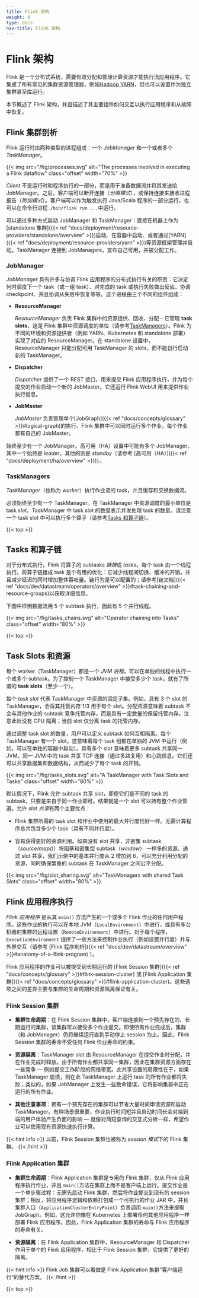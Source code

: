 ```yaml
---
title: Flink 架构
weight: 4
type: docs
nav-title: Flink 架构
---
```

<!--
Licensed to the Apache Software Foundation (ASF) under one
or more contributor license agreements.  See the NOTICE file
distributed with this work for additional information
regarding copyright ownership.  The ASF licenses this file
to you under the Apache License, Version 2.0 (the
"License"); you may not use this file except in compliance
with the License.  You may obtain a copy of the License at

  http://www.apache.org/licenses/LICENSE-2.0

Unless required by applicable law or agreed to in writing,
software distributed under the License is distributed on an
"AS IS" BASIS, WITHOUT WARRANTIES OR CONDITIONS OF ANY
KIND, either express or implied.  See the License for the
specific language governing permissions and limitations
under the License.
-->

# Flink 架构

Flink 是一个分布式系统，需要有效分配和管理计算资源才能执行流应用程序。它集成了所有常见的集群资源管理器，例如[Hadoop YARN](https://hadoop.apache.org/docs/stable/hadoop-yarn/hadoop-yarn-site/YARN.html)，但也可以设置作为独立集群甚至库运行。

本节概述了 Flink 架构，并且描述了其主要组件如何交互以执行应用程序和从故障中恢复。

## Flink 集群剖析

Flink 运行时由两种类型的进程组成：一个 _JobManager_ 和一个或者多个 _TaskManager_。

{{< img src="/fig/processes.svg" alt="The processes involved in executing a Flink dataflow" class="offset" width="70%" >}}

*Client* 不是运行时和程序执行的一部分，而是用于准备数据流并将其发送给 JobManager。之后，客户端可以断开连接（_分离模式_），或保持连接来接收进程报告（_附加模式_）。客户端可以作为触发执行 Java/Scala 程序的一部分运行，也可以在命令行进程`./bin/flink run ...`中运行。

可以通过多种方式启动 JobManager 和 TaskManager：直接在机器上作为[standalone 集群]({{< ref "docs/deployment/resource-providers/standalone/overview" >}})启动、在容器中启动、或者通过[YARN]({{< ref "docs/deployment/resource-providers/yarn" >}})等资源框架管理并启动。TaskManager 连接到 JobManagers，宣布自己可用，并被分配工作。

### JobManager

_JobManager_ 具有许多与协调 Flink 应用程序的分布式执行有关的职责：它决定何时调度下一个 task（或一组 task）、对完成的 task 或执行失败做出反应、协调 checkpoint、并且协调从失败中恢复等等。这个进程由三个不同的组件组成：

  * **ResourceManager** 

    _ResourceManager_ 负责 Flink 集群中的资源提供、回收、分配 - 它管理 **task slots**，这是 Flink 集群中资源调度的单位（请参考[TaskManagers](#taskmanagers)）。Flink 为不同的环境和资源提供者（例如 YARN、Kubernetes 和 standalone 部署）实现了对应的 ResourceManager。在 standalone 设置中，ResourceManager 只能分配可用 TaskManager 的 slots，而不能自行启动新的 TaskManager。

  * **Dispatcher** 

    _Dispatcher_ 提供了一个 REST 接口，用来提交 Flink 应用程序执行，并为每个提交的作业启动一个新的 JobMaster。它还运行 Flink WebUI 用来提供作业执行信息。

  * **JobMaster** 

    _JobMaster_ 负责管理单个[JobGraph]({{< ref "docs/concepts/glossary" >}}#logical-graph)的执行。Flink 集群中可以同时运行多个作业，每个作业都有自己的 JobMaster。

始终至少有一个 JobManager。高可用（HA）设置中可能有多个 JobManager，其中一个始终是 *leader*，其他的则是 *standby*（请参考 [高可用（HA）]({{< ref "docs/deployment/ha/overview" >}})）。

### TaskManagers

*TaskManager*（也称为 *worker*）执行作业流的 task，并且缓存和交换数据流。

必须始终至少有一个 TaskManager。在 TaskManager 中资源调度的最小单位是 task _slot_。TaskManager 中 task slot 的数量表示并发处理 task 的数量。请注意一个 task slot 中可以执行多个算子（请参考[Tasks 和算子链](#tasks-and-operator-chains)）。

{{< top >}}

## Tasks 和算子链

对于分布式执行，Flink 将算子的 subtasks *链接*成 *tasks*。每个 task 由一个线程执行。将算子链接成 task 是个有用的优化：它减少线程间切换、缓冲的开销，并且减少延迟的同时增加整体吞吐量。链行为是可以配置的；请参考[链文档]({{< ref "docs/dev/datastream/operators/overview" >}}#task-chaining-and-resource-groups)以获取详细信息。

下图中样例数据流用 5 个 subtask 执行，因此有 5 个并行线程。

{{< img src="/fig/tasks_chains.svg" alt="Operator chaining into Tasks" class="offset" width="80%" >}}

{{< top >}}

## Task Slots 和资源

每个 worker（TaskManager）都是一个 *JVM 进程*，可以在单独的线程中执行一个或多个 subtask。为了控制一个 TaskManager 中接受多少个 task，就有了所谓的 **task slots**（至少一个）。

每个 *task slot* 代表 TaskManager 中资源的固定子集。例如，具有 3 个 slot 的 TaskManager，会将其托管内存 1/3 用于每个 slot。分配资源意味着 subtask 不会与其他作业的 subtask 竞争托管内存，而是具有一定数量的保留托管内存。注意此处没有 CPU 隔离；当前 slot 仅分离 task 的托管内存。

通过调整 task slot 的数量，用户可以定义 subtask 如何互相隔离。每个 TaskManager 有一个 slot，这意味着每个 task 组都在单独的 JVM 中运行（例如，可以在单独的容器中启动）。具有多个 slot 意味着更多 subtask 共享同一 JVM。同一 JVM 中的 task 共享 TCP 连接（通过多路复用）和心跳信息。它们还可以共享数据集和数据结构，从而减少了每个 task 的开销。

{{< img src="/fig/tasks_slots.svg" alt="A TaskManager with Task Slots and Tasks" class="offset" width="80%" >}}

默认情况下，Flink 允许 subtask 共享 slot，即便它们是不同的 task 的 subtask，只要是来自于同一作业即可。结果就是一个 slot 可以持有整个作业管道。允许 *slot 共享*有两个主要优点：

  - Flink 集群所需的 task slot 和作业中使用的最大并行度恰好一样。无需计算程序总共包含多少个 task（具有不同并行度）。

  - 容易获得更好的资源利用。如果没有 slot 共享，非密集 subtask（*source/map()*）将阻塞和密集型 subtask（*window*） 一样多的资源。通过 slot 共享，我们示例中的基本并行度从 2 增加到 6，可以充分利用分配的资源，同时确保繁重的 subtask 在 TaskManager 之间公平分配。

{{< img src="/fig/slot_sharing.svg" alt="TaskManagers with shared Task Slots" class="offset" width="80%" >}}

## Flink 应用程序执行

_Flink 应用程序_ 是从其 ``main()`` 方法产生的一个或多个 Flink 作业的任何用户程序。这些作业的执行可以在本地 JVM（`LocalEnvironment`）中进行，或具有多台机器的集群的远程设置（``RemoteEnvironment``）中进行。对于每个程序，`ExecutionEnvironment` 提供了一些方法来控制作业执行（例如设置并行度）并与外界交互（请参考 [Flink 程序剖析]({{< ref "docs/dev/datastream/overview" >}}#anatomy-of-a-flink-program) ）。

Flink 应用程序的作业可以被提交到长期运行的 [Flink Session 集群]({{< ref "docs/concepts/glossary" >}}#flink-session-cluster) 或 [Flink Application 集群]({{< ref "docs/concepts/glossary" >}}#flink-application-cluster)。这些选项之间的差异主要与集群的生命周期和资源隔离保证有关。

### Flink Session 集群

* **集群生命周期**：在 Flink Session 集群中，客户端连接到一个预先存在的、长期运行的集群，该集群可以接受多个作业提交。即使所有作业完成后，集群（和 JobManager）仍将继续运行直到手动停止 session 为止。因此，Flink Session 集群的寿命不受任何 Flink 作业寿命的约束。

* **资源隔离**：TaskManager slot 由 ResourceManager 在提交作业时分配，并在作业完成时释放。由于所有作业都共享同一集群，因此在集群资源方面存在一些竞争 — 例如提交工作阶段的网络带宽。此共享设置的局限性在于，如果 TaskManager 崩溃，则在此 TaskManager 上运行 task 的所有作业都将失败；类似的，如果 JobManager 上发生一些致命错误，它将影响集群中正在运行的所有作业。

* **其他注意事项**：拥有一个预先存在的集群可以节省大量时间申请资源和启动 TaskManager。有种场景很重要，作业执行时间短并且启动时间长会对端到端的用户体验产生负面的影响 — 就像对简短查询的交互式分析一样，希望作业可以使用现有资源快速执行计算。

{{< hint info >}}
以前，Flink Session 集群也被称为 <i> session 模式</i>下的 Flink 集群。
{{< /hint >}}

### Flink Application 集群

* **集群生命周期**：Flink Application 集群是专用的 Flink 集群，仅从 Flink 应用程序执行作业，并且 ``main()``方法在集群上而不是客户端上运行。提交作业是一个单步骤过程：无需先启动 Flink 集群，然后将作业提交到现有的 session 集群；相反，将应用程序逻辑和依赖打包成一个可执行的作业 JAR 中，并且集群入口（``ApplicationClusterEntryPoint``）负责调用 ``main()``方法来提取 JobGraph。例如，这允许你像在 Kubernetes 上部署任何其他应用程序一样部署 Flink 应用程序。因此，Flink Application 集群的寿命与 Flink 应用程序的寿命有关。

* **资源隔离**：在 Flink Application 集群中，ResourceManager 和 Dispatcher 作用于单个的 Flink 应用程序，相比于 Flink Session 集群，它提供了更好的隔离。

{{< hint info >}}
Flink Job 集群可以看做是 Flink Application 集群”客户端运行“的替代方案。
{{< /hint >}}

{{< top >}}
